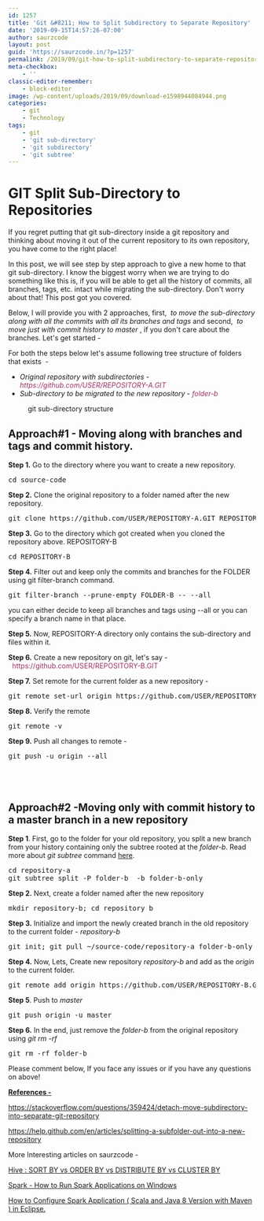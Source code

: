 ```yaml
---
id: 1257
title: 'Git &#8211; How to Split Subdirectory to Separate Repository'
date: '2019-09-15T14:57:26-07:00'
author: saurzcode
layout: post
guid: 'https://saurzcode.in/?p=1257'
permalink: /2019/09/git-how-to-split-subdirectory-to-separate-repository/
meta-checkbox:
    - ''
classic-editor-remember:
    - block-editor
image: /wp-content/uploads/2019/09/download-e1598944084944.png
categories:
    - git
    - Technology
tags:
    - git
    - 'git sub-directory'
    - 'git subdirectory'
    - 'git subtree'
---
```


<!-- wp:jetpack/markdown {"source":"# GIT Split Sub-Directory to Repositories"} -->
<div class="wp-block-jetpack-markdown"><h1>GIT Split Sub-Directory to Repositories</h1>
</div>
<!-- /wp:jetpack/markdown -->

<!-- wp:paragraph -->
<p>If you regret putting that git sub-directory inside a git repository and thinking about moving it out of the current repository to its own repository, you have come to the right place!</p>
<!-- /wp:paragraph -->

<!-- wp:paragraph -->
<p>In this post, we will see step by step approach to give a new home to that git sub-directory. I know the biggest worry when we are trying to do something like this is, if you will be able to get all the history of commits, all branches, tags, etc. intact while migrating the sub-directory. Don't worry about that! This post got you covered.</p>
<!-- /wp:paragraph -->

<!-- wp:paragraph -->
<p>Below, I will provide you with 2 approaches, first,&nbsp;&nbsp;<em>to move the sub-directory along with all the commits with all its branches and tags</em> and second,&nbsp;&nbsp;<em>to move just with commit history to master</em>&nbsp;, if you don't care about the branches. Let's get started -</p>
<!-- /wp:paragraph -->

<!-- wp:paragraph -->
<p>For both the steps below let's assume following tree structure of folders that exists&nbsp; -</p>
<!-- /wp:paragraph -->

<!-- wp:more -->
<!--more-->
<!-- /wp:more -->

<!-- wp:list -->
<ul><li><em>Original repository with subdirectories - <span style="color: #993366;">https://github.com/USER/REPOSITORY-A.GIT</span></em></li><li><em>Sub-directory to be migrated to the new repository</em> - <span style="color: #993366;"><em>folder-b</em></span></li></ul>
<!-- /wp:list -->

<!-- wp:image {"align":"center","id":1259,"className":"wp-image-1259"} -->
<div class="wp-block-image wp-image-1259"><figure class="aligncenter"><img src="http://saurzcode.in/wp-content/uploads/2019/09/Screenshot-2019-09-15-at-2.05.39-PM.png" alt="" class="wp-image-1259"/><figcaption>git sub-directory structure</figcaption></figure></div>
<!-- /wp:image -->

<!-- wp:heading -->
<h2>Approach#1 - Moving along with branches and tags and commit history.</h2>
<!-- /wp:heading -->

<!-- wp:paragraph -->
<p><strong>Step 1.</strong> Go to the directory where you want to create a new repository.</p>
<!-- /wp:paragraph -->

<!-- wp:preformatted {"className":"lang:scala decode:true"} -->
<pre class="wp-block-preformatted lang:scala decode:true">cd source-code</pre>
<!-- /wp:preformatted -->

<!-- wp:paragraph -->
<p><strong>Step 2.</strong> Clone the original repository to a folder named after the new repository.</p>
<!-- /wp:paragraph -->

<!-- wp:preformatted {"className":"lang:scala decode:true"} -->
<pre class="wp-block-preformatted lang:scala decode:true">git clone&nbsp;https://github.com/USER/REPOSITORY-A.GIT REPOSITORY-B</pre>
<!-- /wp:preformatted -->

<!-- wp:paragraph -->
<p><strong>Step 3.</strong> Go to the directory which got created when you cloned the repository above. REPOSITORY-B</p>
<!-- /wp:paragraph -->

<!-- wp:preformatted {"className":"lang:scala decode:true"} -->
<pre class="wp-block-preformatted lang:scala decode:true">cd REPOSITORY-B</pre>
<!-- /wp:preformatted -->

<!-- wp:paragraph -->
<p><strong>Step 4.</strong> Filter out and keep only the commits and branches for the FOLDER using git filter-branch command.</p>
<!-- /wp:paragraph -->

<!-- wp:preformatted {"className":"lang:scala decode:true"} -->
<pre class="wp-block-preformatted lang:scala decode:true">git filter-branch --prune-empty FOLDER-B -- --all</pre>
<!-- /wp:preformatted -->

<!-- wp:paragraph -->
<p>you can either decide to keep all branches and tags using --all or you can specify a branch name in that place.</p>
<!-- /wp:paragraph -->

<!-- wp:paragraph -->
<p><strong>Step 5.</strong>&nbsp;Now, REPOSITORY-A directory only contains the sub-directory and files within it.</p>
<!-- /wp:paragraph -->

<!-- wp:paragraph -->
<p><strong>Step 6.</strong> Create a new repository on git, let's say -&nbsp;&nbsp;<span style="color: #993366;">https://github.com/USER/REPOSITORY-B.GIT</span></p>
<!-- /wp:paragraph -->

<!-- wp:paragraph -->
<p><strong>Step 7.</strong> Set remote for the current folder as a new repository -</p>
<!-- /wp:paragraph -->

<!-- wp:preformatted {"className":"lang:scala decode:true"} -->
<pre class="wp-block-preformatted lang:scala decode:true">git remote set-url origin https://github.com/USER/REPOSITORY-B.GIT</pre>
<!-- /wp:preformatted -->

<!-- wp:paragraph -->
<p><strong>Step 8.</strong> Verify the remote</p>
<!-- /wp:paragraph -->

<!-- wp:preformatted {"className":"lang:scala decode:true"} -->
<pre class="wp-block-preformatted lang:scala decode:true">git remote -v</pre>
<!-- /wp:preformatted -->

<!-- wp:paragraph -->
<p><strong>Step 9.</strong> Push all changes to remote -</p>
<!-- /wp:paragraph -->

<!-- wp:preformatted {"className":"lang:scala decode:true"} -->
<pre class="wp-block-preformatted lang:scala decode:true">git push -u origin --all</pre>
<!-- /wp:preformatted -->

<!-- wp:heading -->
<h2>&nbsp;</h2>
<!-- /wp:heading -->

<!-- wp:heading -->
<h2>Approach#2 -Moving only with commit history to a master branch in a new repository</h2>
<!-- /wp:heading -->

<!-- wp:paragraph -->
<p><strong>Step 1</strong>.&nbsp;First, go to the folder for your old repository, you split a new branch from your history containing only the subtree rooted at the <em>folder-b</em>. Read more about <em>git subtree</em> command <a href="https://git-memo.readthedocs.io/en/latest/subtree.html">here</a>.</p>
<!-- /wp:paragraph -->

<!-- wp:preformatted {"className":"lang:scala decode:true"} -->
<pre class="wp-block-preformatted lang:scala decode:true">cd repository-a
git subtree split -P folder-b  -b folder-b-only</pre>
<!-- /wp:preformatted -->

<!-- wp:paragraph -->
<p><strong>Step 2.</strong>&nbsp;Next, create a folder named after the new repository</p>
<!-- /wp:paragraph -->

<!-- wp:preformatted {"className":"lang:scala decode:true"} -->
<pre class="wp-block-preformatted lang:scala decode:true">mkdir repository-b; cd repository_b</pre>
<!-- /wp:preformatted -->

<!-- wp:paragraph -->
<p><strong>Step 3.</strong> Initialize and import the newly created branch in the old repository to the current folder - <em>repository-b</em></p>
<!-- /wp:paragraph -->

<!-- wp:preformatted {"className":"lang:scala decode:true"} -->
<pre class="wp-block-preformatted lang:scala decode:true">git init; git pull ~/source-code/repository-a folder-b-only</pre>
<!-- /wp:preformatted -->

<!-- wp:paragraph -->
<p><strong>Step 4.</strong>&nbsp;Now, Lets, Create new repository <em>repository-b</em> and add as the <em>origin</em> to the current folder.</p>
<!-- /wp:paragraph -->

<!-- wp:preformatted {"className":"lang:scala decode:true"} -->
<pre class="wp-block-preformatted lang:scala decode:true">git remote add origin https://github.com/USER/REPOSITORY-B.GIT</pre>
<!-- /wp:preformatted -->

<!-- wp:paragraph -->
<p><strong>Step 5</strong>. Push to <em>master</em></p>
<!-- /wp:paragraph -->

<!-- wp:preformatted {"className":"lang:scala decode:true"} -->
<pre class="wp-block-preformatted lang:scala decode:true">git push origin -u master</pre>
<!-- /wp:preformatted -->

<!-- wp:paragraph -->
<p><strong>Step 6.</strong>&nbsp;In the end, just remove the <em>folder-b</em> from the original repository using <em>git rm -rf</em></p>
<!-- /wp:paragraph -->

<!-- wp:preformatted {"className":"lang:scala decode:true"} -->
<pre class="wp-block-preformatted lang:scala decode:true">git rm -rf folder-b</pre>
<!-- /wp:preformatted -->

<!-- wp:paragraph -->
<p>Please comment below, If you face any issues or if you have any questions on above!</p>
<!-- /wp:paragraph -->

<!-- wp:paragraph -->
<p><span style="text-decoration: underline;"><strong>References -</strong></span></p>
<!-- /wp:paragraph -->

<!-- wp:paragraph -->
<p><a href="https://stackoverflow.com/questions/359424/detach-move-subdirectory-into-separate-git-repository" target="_blank" rel="noreferrer noopener nofollow">https://stackoverflow.com/questions/359424/detach-move-subdirectory-into-separate-git-repository</a></p>
<!-- /wp:paragraph -->

<!-- wp:paragraph -->
<p><a href="https://help.github.com/en/articles/splitting-a-subfolder-out-into-a-new-repository" target="_blank" rel="noreferrer noopener nofollow">https://help.github.com/en/articles/splitting-a-subfolder-out-into-a-new-repository</a></p>
<!-- /wp:paragraph -->

<!-- wp:paragraph -->
<p>More Interesting articles on saurzcode -</p>
<!-- /wp:paragraph -->

<!-- wp:paragraph -->
<p><a href="https://saurzcode.in/2015/01/hive-sort-order-distribute-cluster/" target="_blank" rel="noreferrer noopener">Hive : SORT BY vs ORDER BY vs DISTRIBUTE BY vs CLUSTER BY</a></p>
<!-- /wp:paragraph -->

<!-- wp:paragraph -->
<p><a href="https://saurzcode.in/2019/09/running-spark-application-on-windows/" target="_blank" rel="noreferrer noopener">Spark - How to Run Spark Applications on Windows</a></p>
<!-- /wp:paragraph -->

<!-- wp:paragraph -->
<p><a href="https://saurzcode.in/2017/10/configure-spark-application-eclipse/" target="_blank" rel="noreferrer noopener">How to Configure Spark Application ( Scala and Java 8 Version with Maven ) in Eclipse.</a></p>
<!-- /wp:paragraph -->